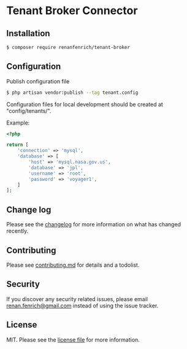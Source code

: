 # Tenant Broker Connector

## Installation


``` bash
$ composer require renanfenrich/tenant-broker
```
## Configuration

Publish configuration file

``` bash
$ php artisan vendor:publish --tag tenant.config

```

Configuration files for local development should be created at "config/tenants/".

Example:

``` php
<?php

return [
    'connection' => 'mysql',
    'database' => [
        'host' => 'mysql.nasa.gov.us',
        'database' => 'jpl',
        'username' => 'root',
        'password' => 'voyager1',
    ]
];


```

## Change log

Please see the [changelog](changelog.md) for more information on what has changed recently.

## Contributing

Please see [contributing.md](contributing.md) for details and a todolist.

## Security

If you discover any security related issues, please email renan.fenrich@gmail.com instead of using the issue tracker.

## License

MIT. Please see the [license file](license.md) for more information.